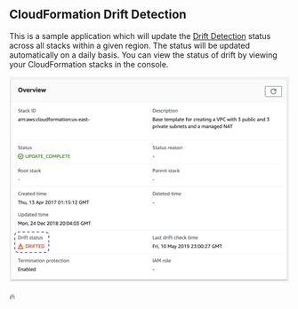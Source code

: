 ## CloudFormation Drift Detection

This is a sample application which will update the [Drift Detection](https://docs.aws.amazon.com/AWSCloudFormation/latest/UserGuide/detect-drift-stack.html) 
status across all stacks within a given region. The status will be updated
automatically on a daily basis. You can view the status of drift by viewing
your CloudFormation stacks in the console.

![Drift Screenshot](screenshot.png)

:fire:
